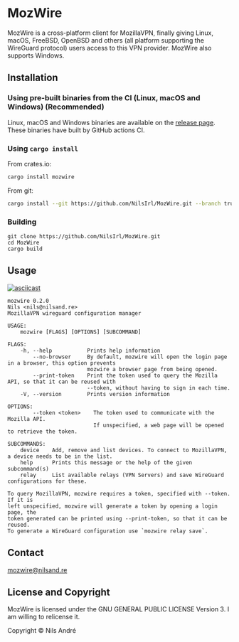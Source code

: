 # MozWire

MozWire is a cross-platform client for MozillaVPN, finally giving Linux, macOS,
FreeBSD, OpenBSD and others (all platform supporting the WireGuard protocol)
users access to this VPN provider. MozWire also supports Windows.

## Installation

### Using pre-built binaries from the CI (Linux, macOS and Windows) (Recommended)

Linux, macOS and Windows binaries are available on the [release page]. These
binaries have built by GitHub actions CI.

### Using `cargo install`

From crates.io:

```sh
cargo install mozwire
```

From git:

```sh
cargo install --git https://github.com/NilsIrl/MozWire.git --branch trunk
```

### Building

```
git clone https://github.com/NilsIrl/MozWire.git
cd MozWire
cargo build
```

## Usage

[![asciicast](https://asciinema.org/a/002XVrcKQYcWOwP15OLVLjEL9.svg)](https://asciinema.org/a/002XVrcKQYcWOwP15OLVLjEL9)

```
mozwire 0.2.0
Nils <nils@nilsand.re>
MozillaVPN wireguard configuration manager

USAGE:
    mozwire [FLAGS] [OPTIONS] [SUBCOMMAND]

FLAGS:
    -h, --help           Prints help information
        --no-browser     By default, mozwire will open the login page in a browser, this option prevents
                         mozwire a browser page from being opened.
        --print-token    Print the token used to query the Mozilla API, so that it can be reused with
                         --token, without having to sign in each time.
    -V, --version        Prints version information

OPTIONS:
        --token <token>    The token used to communicate with the Mozilla API.
                           If unspecified, a web page will be opened to retrieve the token.

SUBCOMMANDS:
    device    Add, remove and list devices. To connect to MozillaVPN, a device needs to be in the list.
    help      Prints this message or the help of the given subcommand(s)
    relay     List available relays (VPN Servers) and save WireGuard configurations for these.

To query MozillaVPN, mozwire requires a token, specified with --token. If it is
left unspecified, mozwire will generate a token by opening a login page, the
token generated can be printed using --print-token, so that it can be reused.
To generate a WireGuard configuration use `mozwire relay save`.
```

## Contact

[mozwire@nilsand.re](mailto:mozwire@nilsand.re)

## License and Copyright

MozWire is licensed under the GNU GENERAL PUBLIC LICENSE Version 3. I am willing
to relicense it.

Copyright © Nils André

[release page]: https://github.com/NilsIrl/MozWire/releases
